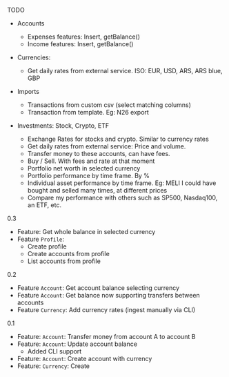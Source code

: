 
TODO
  - Accounts
    - Expenses features: Insert, getBalance()
    - Income features: Insert, getBalance()

  - Currencies:
    - Get daily rates from external service. ISO: EUR, USD, ARS, ARS blue, GBP

  - Imports
    - Transactions from custom csv (select matching columns)
    - Transaction from template. Eg: N26 export

  - Investments: Stock, Crypto, ETF
    - Exchange Rates for stocks and crypto. Similar to currency rates
    - Get daily rates from external service: Price and volume.
    - Transfer money to these accounts, can have fees.
    - Buy / Sell. With fees and rate at that moment
    - Portfolio net worth in selected currency
    - Portfolio performance by time frame. By %
    - Individual asset performance by time frame. 
      Eg: MELI I could have bought and selled many times, at different prices
    - Compare my performance with others such as SP500, Nasdaq100, an ETF, etc.

0.3
  - Feature: Get whole balance in selected currency
  - Feature `Profile`: 
    - Create profile
    - Create accounts from profile
    - List accounts from profile

0.2
  - Feature `Account`: Get account balance selecting currency
  - Feature `Account`: Get balance now supporting transfers between accounts
  - Feature `Currency`: Add currency rates (ingest manually via CLI)

0.1
  - Feature: `Account`: Transfer money from account A to account B
  - Feature: `Account`: Update account balance
    - Added CLI support
  - Feature: `Account`: Create account with currency
  - Feature: `Currency`: Create
